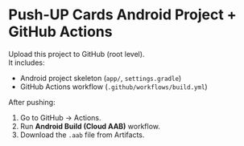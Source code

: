# Push-UP Cards Android Project + GitHub Actions

Upload this project to GitHub (root level).  
It includes:
- Android project skeleton (`app/`, `settings.gradle`)
- GitHub Actions workflow (`.github/workflows/build.yml`)

After pushing:
1. Go to GitHub → Actions.
2. Run **Android Build (Cloud AAB)** workflow.
3. Download the `.aab` file from Artifacts.
